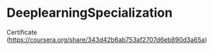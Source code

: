 # DeeplearningSpecialization

Certificate (https://coursera.org/share/343d42b6ab753af2707d6eb890d3a65a)
